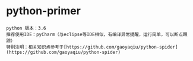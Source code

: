 # python-primer

####
	python 版本：3.6
	推荐使用IDE：pyCharm（与eclipse等IDE相似，有编译异常提醒，运行简单，可以断点跟踪）
	特别注明：相关知识点参考于[https://github.com/gaoyaqiu/python-spider](https://github.com/gaoyaqiu/python-spider) 
